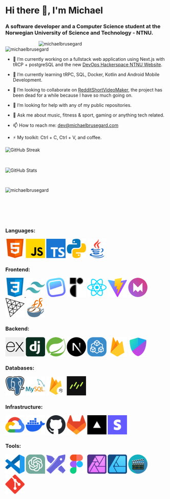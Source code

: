 <h1 align="left">Hi there 👋, I'm Michael</h1>
<h3 align="left">A software developer and a Computer Science student at the Norwegian University of Science and Technology - NTNU.</h3>

<img align="right" alt="michaelbrusegard" width="400" src="https://user-images.githubusercontent.com/56915010/234749918-91c29476-3e2b-4456-b08f-7e30621a2820.jpeg">
<p align="left"> <img src="https://komarev.com/ghpvc/?username=michaelbrusegard&label=Profile%20views&color=2f81f7&style=flat" alt="michaelbrusegard" /> </p>

- 🔭 I’m currently working on a fullstack web application using Next.js with tRCP + postgreSQL and the new [DevOps Hackerspace NTNU Website](https://github.com/hackerspace-ntnu/website-frontend).

- 🌱 I’m currently learning tRPC, SQL, Docker, Kotlin and Android Mobile Development.

- 👯 I’m looking to collaborate on [RedditShortVideoMaker](https://github.com/michaelbrusegard/RedditShortVideoMaker), the project has been dead for a while because I have so much going on.

- 🤔 I’m looking for help with any of my public repositories.

- 💬 Ask me about music, fitness & sport, gaming or anything tech related.

- 📫 How to reach me: dev@michaelbrusegard.com

- ⚡ My toolkit: Ctrl + C, Ctrl + V, and coffee.

<p><img align="center" src="https://github-readme-streak-stats.herokuapp.com/?user=michaelbrusegard&theme=github-dark&hide_border=true&date_format=j%20M%5B%20Y%5D&locale=en&count_private=true&exclude_days=Sun%2CSat&excludeDaysLabel=0D1116" alt="GitHub Streak" /></p>

<br/>

<p><img align="center" src="https://github-readme-stats.vercel.app/api?username=michaelbrusegard&show_icons=true&hide_border=true&theme=github_dark&locale=en" alt="GitHub Stats" /></p>

<br/>

<p><img align="left" src="https://github-readme-stats.vercel.app/api/top-langs?username=michaelbrusegard&show_icons=true&hide_border=true&theme=github_dark&locale=en&layout=compact" alt="michaelbrusegard" /></p>

<br/>
<br/>
<br/>
<br/>
<br/>
<br/>

<h3 align="left">Languages:</h3>
<a href="https://developer.mozilla.org/docs/Web/HTML/" target="_blank" rel="noreferrer"> <img src="./assets/html.svg" alt="HTML" width="60" height="60"/></a>
<a href="https://developer.mozilla.org/docs/Web/javascript/" target="_blank" rel="noreferrer"> <img src="./assets/javascript.svg" alt="JavaScript" width="60" height="60"/></a>
<a href="https://www.typescriptlang.org/" target="_blank" rel="noreferrer"> <img src="./assets/typescript.svg" alt="TypeScript" width="60" height="60"/></a>
<a href="https://www.python.org/" target="_blank" rel="noreferrer"> <img src="./assets/python.svg" alt="Python" width="60" height="60"/></a>
<a href="https://www.java.com/" target="_blank" rel="noreferrer"> <img src="./assets/java.svg" alt="Java" width="60" height="60"/></a>

<h3 align="left">Frontend:</h3>
<a href="https://developer.mozilla.org/docs/Web/CSS/" target="_blank" rel="noreferrer"> <img src="./assets/css.svg" alt="CSS" width="60" height="60"/> </a>
<a href="https://tailwindcss.com/" target="_blank" rel="noreferrer"> <img src="./assets/tailwindcss.svg" alt="Tailwind CSS" width="60" height="60"/></a>
<a href="https://headlessui.com/" target="_blank" rel="noreferrer"> <img src="./assets/headlessui.svg" alt="Headless UI" width="60" height="60"/></a>
<a href="https://www.radix-ui.com/" target="_blank" rel="noreferrer"> <img src="./assets/radixui.svg" alt="Radix UI" width="60" height="60"/></a>
<a href="https://react.dev/" target="_blank" rel="noreferrer"> <img src="./assets/react.svg" alt="React" width="60" height="60"/></a>
<a href="https://vitejs.dev/" target="_blank" rel="noreferrer"> <img src="./assets/vite.svg" alt="Vite" width="60" height="60"/></a>
<a href="https://www.framer.com/motion/" target="_blank" rel="noreferrer"> <img src="./assets/framermotion.svg" alt="Framer Motion" width="60" height="60"/></a>
<a href="https://threejs.org/" target="_blank" rel="noreferrer"> <img src="./assets/threejs.svg" alt="Three.js" width="60" height="60"/></a>
<a href="https://openjfx.io/" target="_blank" rel="noreferrer"> <img src="./assets/javafx.svg" alt="JavaFX" width="60" height="60"/></a>

<h3 align="left">Backend:</h3>
<a href="https://expressjs.com/" target="_blank" rel="noreferrer"> <img src="./assets/expressjs.svg" alt="Express.js" width="60" height="60"/></a>
<a href="https://www.djangoproject.com/" target="_blank" rel="noreferrer"> <img src="./assets/django.svg" alt="Django" width="60" height="60"/></a>
<a href="https://spring.io/" target="_blank" rel="noreferrer"> <img src="./assets/spring.svg" alt="Spring" width="60" height="60"/></a>
<a href="https://nextjs.org/" target="_blank" rel="noreferrer"> <img src="./assets/nextjs.svg" alt="Next.js" width="60" height="60"/></a>
<a href="https://trpc.io/" target="_blank" rel="noreferrer"> <img src="./assets/trpc.svg" alt="tRPC" width="60" height="60"/></a>
<a href="https://firebase.google.com/" target="_blank" rel="noreferrer"> <img src="./assets/firebase.svg" alt="Firebase" width="60" height="60"/></a>
<a href="https://authjs.dev/" target="_blank" rel="noreferrer"> <img src="./assets/authjs.svg" alt="Auth.js" width="60" height="60"/></a>

<h3 align="left">Databases:</h3>
<a href="https://www.postgresql.org/" target="_blank" rel="noreferrer"> <img src="./assets/postgresql.svg" alt="PostgreSQL" width="60" height="60"/></a>
<a href="https://www.mysql.com/" target="_blank" rel="noreferrer"> <img src="./assets/mysql.svg" alt="MySQL" width="60" height="60"/></a>
<a href="https://cloud.google.com/firestore/" target="_blank" rel="noreferrer"> <img src="./assets/firestore.svg" alt="Firestore" width="60" height="60"/></a>
<a href="https://orm.drizzle.team/" target="_blank" rel="noreferrer"> <img src="./assets/drizzleorm.svg" alt="Drizzle ORM" width="60" height="60"/></a>

<h3 align="left">Infrastructure:</h3>
<a href="https://cloud.google.com/" target="_blank" rel="noreferrer"> <img src="./assets/googlecloudplatform.svg" alt="Google Cloud Platform" width="60" height="60"/></a>
<a href="https://www.docker.com/" target="_blank" rel="noreferrer"> <img src="./assets/docker.svg" alt="Docker" width="60" height="60"/></a>
<a href="https://docs.github.com/" target="_blank" rel="noreferrer"> <img src="./assets/github.svg" alt="GitHub" width="60" height="60"/></a>
<a href="https://docs.gitlab.com/" target="_blank" rel="noreferrer"> <img src="./assets/gitlab.svg" alt="GitLab" width="60" height="60"/></a>
<a href="https://vercel.com/" target="_blank" rel="noreferrer"> <img src="./assets/vercel.svg" alt="Vercel" width="60" height="60"/></a>
<a href="https://stripe.com/" target="_blank" rel="noreferrer"> <img src="./assets/stripe.svg" alt="Stripe" width="60" height="60"/></a>

<h3 align="left">Tools:</h3>
<a href="https://code.visualstudio.com/" target="_blank" rel="noreferrer"> <img src="./assets/vscode.svg" alt="Visual Studio Code" width="60" height="60"/></a>
<a href="https://openai.com/blog/chatgpt/" target="_blank" rel="noreferrer"> <img src="./assets/chatgpt.svg" alt="ChatGPT" width="60" height="60"/></a>
<a href="https://excalidraw.com/" target="_blank" rel="noreferrer"> <img src="./assets/excalidraw.svg" alt="Excalidraw" width="60" height="60"/></a>
<a href="https://www.figma.com/" target="_blank" rel="noreferrer"> <img src="./assets/figma.svg" alt="Figma" width="60" height="60"/></a>
<a href="https://affinity.serif.com/photo/" target="_blank" rel="noreferrer"> <img src="./assets/affinityphoto.svg" alt="Affinity Photo" width="60" height="60"/></a>
<a href="https://affinity.serif.com/designer/" target="_blank" rel="noreferrer"> <img src="./assets/affinitydesigner.svg" alt="Affinity Designer" width="60" height="60"/></a>
<a href="https://github.com/mifi/lossless-cut/" target="_blank" rel="noreferrer"> <img src="./assets/losslesscut.svg" alt="Lossless Cut" width="60" height="60"/></a>
<a href="https://git-scm.com/" target="_blank" rel="noreferrer"> <img src="./assets/git.svg" alt="Git" width="60" height="60"/></a>
